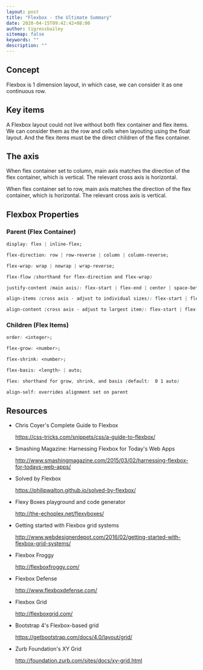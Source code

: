 ```yaml
---
layout: post
title: "Flexbox - the Ultimate Summary"
date: 2020-04-15T09:42:42+08:00
author: tigressbailey
sitemap: false
keywords: ""
description: ""
---
```


## Concept

Flexbox is 1 dimension layout, in which case, we can consider it as one continuous row.

## Key items

A Flexbox layout could not live without both flex container and flex items.
We can consider them as the row and cells when layouting using the float layout.
And the flex items must be the direct children of the flex container.

## The axis

When flex container set to column, main axis matches the direction of the flex container, which is vertical.
The relevant cross axis is horizontal.

When flex container set to row, main axis matches the direction of the flex container, which is horizontal.
The relevant cross axis is vertical.

## Flexbox Properties

### Parent (Flex Container)

```CSS
display: flex | inline-flex;

flex-direction: row | row-reverse | column | column-reverse;

flex-wrap: wrap | nowrap | wrap-reverse;

flex-flow (shorthand for flex-direction and flex-wrap)

justify-content (main axis): flex-start | flex-end | center | space-between | space-around | space-evenly;

align-items (cross axis - adjust to individual sizes): flex-start | flex-end | center | baseline | stretch;

align-content (cross axis - adjust to largest item): flex-start | flex-end | center | stretch | space-between | space-around;
```

### Children (Flex Items)

```CSS
order: <integer>;

flex-grow: <number>;

flex-shrink: <number>;

flex-basis: <length> | auto;

flex: shorthand for grow, shrink, and basis (default:  0 1 auto)

align-self: overrides alignment set on parent
```

## Resources

- Chris Coyer's Complete Guide to Flexbox

  <https://css-tricks.com/snippets/css/a-guide-to-flexbox/>

- Smashing Magazine: Harnessing Flexbox for Today's Web Apps

  <http://www.smashingmagazine.com/2015/03/02/harnessing-flexbox-for-todays-web-apps/>

- Solved by Flexbox

  <https://philipwalton.github.io/solved-by-flexbox/>

- Flexy Boxes playground and code generator

  <http://the-echoplex.net/flexyboxes/>

- Getting started with Flexbox grid systems

  <http://www.webdesignerdepot.com/2016/02/getting-started-with-flexbox-grid-systems/>

- Flexbox Froggy

  <http://flexboxfroggy.com/>

- Flexbox Defense

  <http://www.flexboxdefense.com/>

- Flexbox Grid

  <http://flexboxgrid.com/>

- Bootstrap 4's Flexbox-based grid

  <https://getbootstrap.com/docs/4.0/layout/grid/>

- Zurb Foundation's XY Grid

  <http://foundation.zurb.com/sites/docs/xy-grid.html>

<!--more-->
